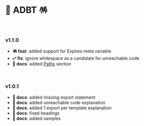 # 📄 ADBT 🪅

<br>

### v1.1.0

- **🪅 feat**: added support for Expires meta variable
- **✅ fix**: ignore whitespace as a candidate for unreachable code
- **📜 docs**: added [Paths](./README.md#%EF%B8%8F-paths) section

<br>

### v1.0.1

- **📜 docs**: added missing export statement
- **📜 docs**: added unreachable code explanation
- **📜 docs**: added 1 export per template explanation
- **📜 docs**: fixed headings
- **📜 docs**: added samples
